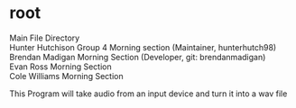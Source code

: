 # root
Main File Directory  
Hunter Hutchison Group 4 Morning section (Maintainer, hunterhutch98)  
Brendan Madigan Morning Section (Developer, git: brendanmadigan)  
Evan Ross Morning Section  
Cole Williams Morning Section  

This Program will take audio from an input device and turn it into a wav file